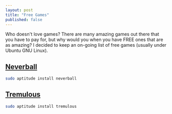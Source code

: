 ```yaml
---
layout: post
title: "Free Games"
published: false
---
```


Who doesn't love games? There are many amazing games out there that you have to pay for, but why would you when you have FREE ones that are as amazing? I decided to keep an on-going list of free games (usually under Ubuntu GNU Linux).

## [Neverball]

```bash
sudo aptitude install neverball
```

## [Tremulous]

```bash
sudo aptitude install tremulous
```

[Neverball]: http://icculus.org/neverball/
[Tremulous]: http://tremulous.net/
